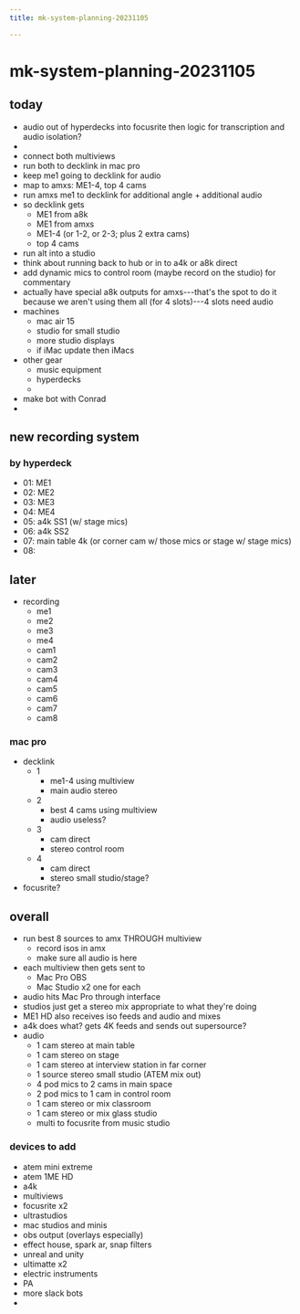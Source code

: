 ```yaml
---
title: mk-system-planning-20231105

---
```


# mk-system-planning-20231105

## today

- audio out of hyperdecks into focusrite then logic for transcription and audio isolation?
- 
- connect both multiviews
- run both to decklink in mac pro
- keep me1 going to decklink for audio
- map to amxs: ME1-4, top 4 cams
- run amxs me1 to decklink for additional angle + additional audio
- so decklink gets
    - ME1 from a8k
    - ME1 from amxs
    - ME1-4 (or 1-2, or 2-3; plus 2 extra cams)
    - top 4 cams
- run alt into a studio
- think about running back to hub or in to a4k or a8k direct
- add dynamic mics to control room (maybe record on the studio) for commentary
- actually have special a8k outputs for amxs---that's the spot to do it because we aren't using them all (for 4 slots)---4 slots need audio
- machines
    - mac air 15
    - studio for small studio
    - more studio displays
    - if iMac update then iMacs
- other gear
    - music equipment
    - hyperdecks
    - 
- make bot with Conrad
- 


## new recording system

### by hyperdeck

- 01: ME1
- 02: ME2
- 03: ME3
- 04: ME4
- 05: a4k SS1 (w/ stage mics)
- 06: a4k SS2
- 07: main table 4k (or corner cam w/ those mics or stage w/ stage mics)
- 08: 

## later

 - recording
    - me1
    - me2
    - me3
    - me4
    - cam1
    - cam2
    - cam3
    - cam4
    - cam5
    - cam6
    - cam7
    - cam8

### mac pro
- decklink
    - 1
        - me1-4 using multiview
        - main audio stereo
    - 2
        - best 4 cams using multiview
        - audio useless?
    - 3
        - cam direct
        - stereo control room
    - 4
        - cam direct
        - stereo small studio/stage?
- focusrite?

## overall
- run best 8 sources to amx THROUGH multiview
    - record isos in amx
    - make sure all audio is here
- each multiview then gets sent to 
    - Mac Pro OBS
    - Mac Studio x2 one for each
- audio hits Mac Pro through interface
- studios just get a stereo mix appropriate to what they're doing
- ME1 HD also receives iso feeds and audio and mixes
- a4k does what? gets 4K feeds and sends out supersource?
- audio
    - 1 cam stereo at main table
    - 1 cam stereo on stage
    - 1 cam stereo at interview station in far corner
    - 1 source stereo small studio (ATEM mix out)
    - 4 pod mics to 2 cams in main space
    - 2 pod mics to 1 cam in control room
    - 1 cam stereo or mix classroom
    - 1 cam stereo or mix glass studio
    - multi to focusrite from music studio


### devices to add
- atem mini extreme
- atem 1ME HD 
- a4k
- multiviews
- focusrite x2
- ultrastudios
- mac studios and minis
- obs output (overlays especially)
- effect house, spark ar, snap filters
- unreal and unity
- ultimatte x2
- electric instruments
- PA
- more slack bots
- 
